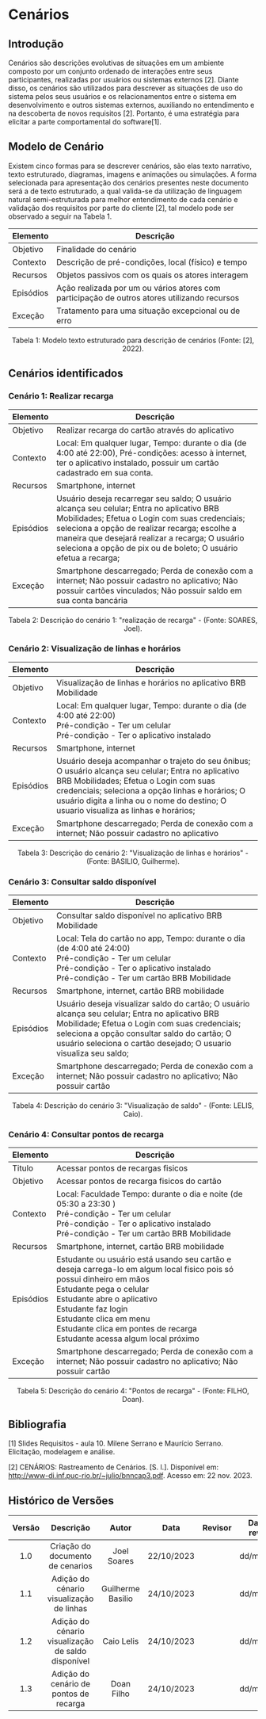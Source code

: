 # **Cenários**

## **Introdução**

Cenários são descrições evolutivas de situações em um ambiente composto por um conjunto ordenado de interações entre seus participantes, realizadas por usuários ou sistemas externos [2]. Diante disso, os cenários são utilizados para descrever as situações de uso do sistema pelos seus usuários e os relacionamentos entre o sistema em desenvolvimento e outros sistemas externos, auxiliando no entendimento e na descoberta de novos requisitos [2]. Portanto, é uma estratégia para elicitar a parte comportamental do software[1].

## **Modelo de Cenário**

Existem cinco formas para se descrever cenários, são elas texto narrativo, texto estruturado, diagramas, imagens e animações ou simulações. A forma selecionada para apresentação dos cenários presentes neste documento será a de texto estruturado, a qual valida-se da utilização de linguagem natural semi-estruturada para melhor entendimento de cada cenário e validação dos requisitos por parte do cliente [2], tal modelo pode ser observado a seguir na Tabela 1.

| Elemento   | Descrição                                                                                    |
| ---------- | -------------------------------------------------------------------------------------------- |
| Objetivo   | Finalidade do cenário                                                                        |
| Contexto   | Descrição de pré-condições, local (físico) e tempo                                           |
| Recursos   | Objetos passivos com os quais os atores interagem                                            |
| Episódios  | Ação realizada por um ou vários atores com participação de outros atores utilizando recursos |
| Exceção    | Tratamento para uma situação excepcional ou de erro                                          |

<div style="text-align: center">
<p> Tabela 1: Modelo texto estruturado para descrição de cenários (Fonte: [2], 2022).</p>
</div>

## **Cenários identificados**

### **Cenário 1: Realizar recarga**

| Elemento   | Descrição                                                                                    |
| ---------- | -------------------------------------------------------------------------------------------- |
| Objetivo   | Realizar recarga do cartão através do aplicativo                                                                        |
| Contexto   | Local: Em qualquer lugar, Tempo: durante o dia (de 4:00 até 22:00), Pré-condições: acesso à internet, ter o aplicativo instalado, possuir um cartão cadastrado em sua conta.                                           |
| Recursos   | Smartphone, internet                                            |
| Episódios  | Usuário deseja recarregar seu saldo; O usuário alcança seu celular; Entra no aplicativo BRB Mobilidades; Efetua o Login com suas credenciais; seleciona a opção de realizar recarga; escolhe a maneira que desejará realizar a recarga; O usuário seleciona a opção de pix ou de boleto; O usuário efetua a recarga; |
| Exceção    |Smartphone descarregado; Perda de conexão com a internet; Não possuir cadastro no aplicativo; Não possuir cartões vinculados; Não possuir saldo em sua conta bancária|

<div style="text-align: center">
<p> Tabela 2: Descrição do cenário 1: "realização de recarga" - (Fonte: SOARES, Joel).</p>
</div>

### **Cenário 2: Visualização de linhas e horários**

| Elemento   | Descrição                                                                                    |
| ---------- | -------------------------------------------------------------------------------------------- |
| Objetivo   | Visualização de linhas e horários no aplicativo BRB Mobilidade                                                                     |
| Contexto   | Local: Em qualquer lugar, Tempo: durante o dia (de 4:00 até 22:00) <br> Pré-condição - Ter um celular <br> Pré-condição - Ter o aplicativo instalado <br> |
| Recursos   | Smartphone, internet                                            |
| Episódios  | Usuário deseja acompanhar o trajeto do seu ônibus; O usuário alcança seu celular; Entra no aplicativo BRB Mobilidades; Efetua o Login com suas credenciais; seleciona a opção linhas e horários; O usuário digita a linha ou o nome do destino; O usuario visualiza as linhas e horários; |
| Exceção    |Smartphone descarregado; Perda de conexão com a internet; Não possuir cadastro no aplicativo|

<div style="text-align: center">
<p> Tabela 3: Descrição do cenário 2: "Visualização de linhas e horários" - (Fonte: BASILIO, Guilherme).</p>
</div>


### **Cenário 3: Consultar saldo disponível**

| Elemento   | Descrição                                                                                    |
| ---------- | -------------------------------------------------------------------------------------------- |
| Objetivo   | Consultar saldo disponível no aplicativo BRB Mobilidade                                                                     |
| Contexto   | Local: Tela do cartão no app, Tempo: durante o dia (de 4:00 até 24:00) <br> Pré-condição - Ter um celular <br> Pré-condição - Ter o aplicativo instalado <br> Pré-condição - Ter um cartão BRB Mobilidade|
| Recursos   | Smartphone, internet, cartão BRB mobilidade                                            |
| Episódios  | Usuário deseja visualizar saldo do cartão; O usuário alcança seu celular; Entra no aplicativo BRB Mobilidade; Efetua o Login com suas credenciais; seleciona a opção consultar saldo do cartão; O usuário seleciona o cartão desejado; O usuario visualiza seu saldo; |
| Exceção    |Smartphone descarregado; Perda de conexão com a internet; Não possuir cadastro no aplicativo; Não possuir cartão|

<div style="text-align: center">
<p> Tabela 4: Descrição do cenário 3: "Visualização de saldo" - (Fonte: LELIS, Caio).</p>
</div>


### **Cenário 4: Consultar pontos de recarga**

| Elemento   | Descrição                                                                                    |
| ---------- | -------------------------------------------------------------------------------------------- |
|Titulo|Acessar pontos de recargas fisicos |
| Objetivo   | Acessar pontos de recarga fisicos do cartão|                                                                    |
| Contexto   | Local: Faculdade Tempo: durante o dia e noite  (de 05:30 a 23:30 ) <br> Pré-condição - Ter um celular <br> Pré-condição - Ter o aplicativo instalado <br> Pré-condição - Ter um cartão BRB Mobilidade|
| Recursos   | Smartphone, internet, cartão BRB mobilidade |                                           |
| Episódios  | Estudante ou usuário está usando seu cartão e deseja carrega-lo em algum local fisico pois só possui dinheiro em mãos<br> Estudante pega o celular <br>Estudante abre o aplicativo<br>Estudante faz login<br>Estudante clica em menu<br>Estudante clica em pontes de recarga<br>Estudante acessa algum local próximo|
| Exceção    |Smartphone descarregado; Perda de conexão com a internet; Não possuir cadastro no aplicativo; Não possuir cartão|

<div style="text-align: center">
<p> Tabela 5: Descrição do cenário 4: "Pontos de recarga" - (Fonte: FILHO, Doan).</p>
</div>




## **Bibliografia**

[1] Slides Requisitos - aula 10. Milene Serrano e Maurício Serrano. Elicitação, modelagem e análise.

[2] CENÁRIOS: Rastreamento de Cenários. [S. l.]. Disponível em: <http://www-di.inf.puc-rio.br/~julio/bnncap3.pdf>. Acesso em: 22 nov. 2023.

## **Histórico de Versões**

| Versão |          Descrição              |     Autor      |      Data      |   Revisor     |    Data de revisão    |  
|:------:|:-------------------------------:|:--------------:|:--------------:|:-------------:|:---------------------:|
|  1.0   | Criação do documento de cenarios |   Joel Soares   |   22/10/2023   |  |       dd/mm/yyyy      |
|  1.1   | Adição do cénario visualização de linhas |   Guilherme Basilio   |   24/10/2023   |  |       dd/mm/yyyy      |
|  1.2   | Adição do cénario visualização de saldo disponível |   Caio Lelis   |   24/10/2023   |  |       dd/mm/yyyy      |
|  1.3   | Adição do cenário de pontos de recarga |   Doan Filho  |   24/10/2023   |  |       dd/mm/yyyy      |